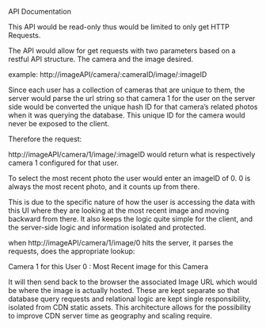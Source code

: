 API Documentation

This API would be read-only thus would be limited to only get HTTP Requests.

The API would allow for get requests with two parameters based on a restful API structure.  The camera and the image desired.

example:
http://imageAPI/camera/:cameraID/image/:imageID

Since each user has a collection of cameras that are unique to them, the server would parse the url string so that camera 1 for the user on the server side would be converted the unique hash ID for that camera’s related photos when it was querying the database.  This unique ID for the camera would never be exposed to the client.

Therefore the request:

http://imageAPI/camera/1/image/:imageID would return what is respectively camera 1 configured for that user. 

To select the most recent photo the user would enter an imageID of 0.  0 is always the most recent photo, and it counts up from there.

This is due to the specific nature of how the user is accessing the data with this UI where they are looking at the most recent image and moving backward from there.  It also keeps the logic quite simple for the client, and the server-side logic and information isolated and protected.

when http://imageAPI/camera/1/image/0 hits the server, it parses the requests, does the appropriate lookup:

Camera 1 for this User
0 : Most Recent image for this Camera

It will then send back to the browser the associated Image URL which would be where the image is actually hosted.  These are kept separate so that database query requests and relational logic are kept single responsibility, isolated from CDN static assets.  This architecture allows for the possibility to improve CDN server time as geography and scaling require.


